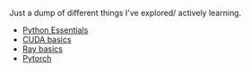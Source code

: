Just a dump of different things I've explored/ actively learning. 

- [Python Essentials](./python_learnings.md)
- [CUDA basics](/cuda/)
- [Ray basics](/ray/)
- [Pytorch](/pytorch/)
